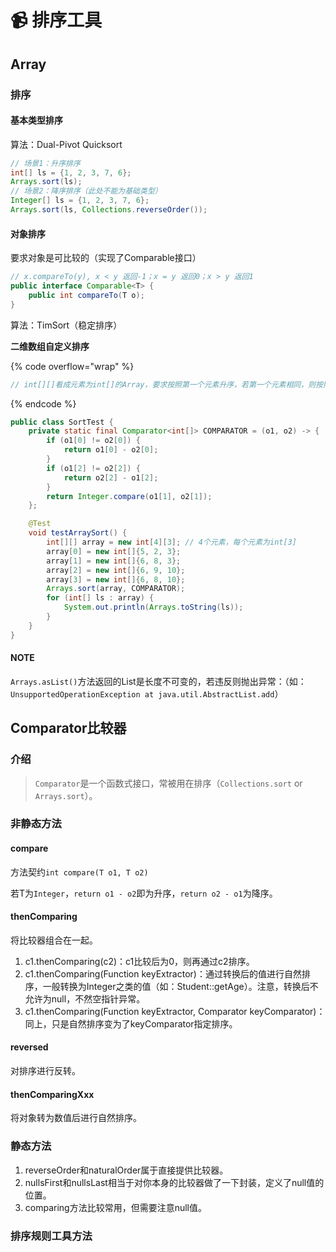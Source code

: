 # 📹 排序工具

## Array

### 排序

#### 基本类型排序

算法：Dual-Pivot Quicksort

```java
// 场景1：升序排序
int[] ls = {1, 2, 3, 7, 6};
Arrays.sort(ls);
// 场景2：降序排序（此处不能为基础类型）
Integer[] ls = {1, 2, 3, 7, 6};
Arrays.sort(ls, Collections.reverseOrder());
```

#### 对象排序

要求对象是可比较的（实现了Comparable接口）

```java
// x.compareTo(y), x < y 返回-1；x = y 返回0；x > y 返回1
public interface Comparable<T> {
    public int compareTo(T o);
}
```

算法：TimSort（稳定排序）

**二维数组自定义排序**

{% code overflow="wrap" %}
```java
// int[][]看成元素为int[]的Array，要求按照第一个元素升序，若第一个元素相同，则按照第三个元素降序，若第三个元素也相同，按照第二个元素升序。
```
{% endcode %}

```java
public class SortTest {
    private static final Comparator<int[]> COMPARATOR = (o1, o2) -> {
        if (o1[0] != o2[0]) {
            return o1[0] - o2[0];
        }
        if (o1[2] != o2[2]) {
            return o2[2] - o1[2];
        }
        return Integer.compare(o1[1], o2[1]);
    };

    @Test
    void testArraySort() {
        int[][] array = new int[4][3]; // 4个元素，每个元素为int[3]
        array[0] = new int[]{5, 2, 3};
        array[1] = new int[]{6, 8, 3};
        array[2] = new int[]{6, 9, 10};
        array[3] = new int[]{6, 8, 10};
        Arrays.sort(array, COMPARATOR);
        for (int[] ls : array) {
            System.out.println(Arrays.toString(ls));
        }
    }
}
```

#### NOTE

`Arrays.asList()`方法返回的List是长度不可变的，若违反则抛出异常：（如：`UnsupportedOperationException at java.util.AbstractList.add`）

## Comparator比较器

### 介绍

> `Comparator`是一个函数式接口，常被用在排序（`Collections.sort` or `Arrays.sort`）。

### 非静态方法

#### compare

方法契约`int compare(T o1, T o2)`

若T为`Integer`，`return o1 - o2`即为升序，`return o2 - o1`为降序。

#### thenComparing

将比较器组合在一起。

1. c1.thenComparing(c2)：c1比较后为0，则再通过c2排序。
2. c1.thenComparing(Function keyExtractor)：通过转换后的值进行自然排序，一般转换为Integer之类的值（如：Student::getAge）。注意，转换后不允许为null，不然空指针异常。
3. c1.thenComparing(Function keyExtractor, Comparator keyComparator)：同上，只是自然排序变为了keyComparator指定排序。

#### reversed

对排序进行反转。

#### thenComparingXxx

将对象转为数值后进行自然排序。

### 静态方法

1. reverseOrder和naturalOrder属于直接提供比较器。
2. nullsFirst和nullsLast相当于对你本身的比较器做了一下封装，定义了null值的位置。
3. comparing方法比较常用，但需要注意null值。

### 排序规则工具方法
